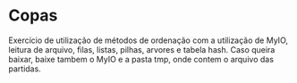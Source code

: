 # Copas
Exercício de utilização de métodos de ordenação com a utilização de MyIO, leitura de arquivo, filas, listas, pilhas, arvores e tabela hash. Caso queira baixar, baixe tambem o MyIO e a pasta tmp, onde contem o arquivo das partidas.

